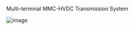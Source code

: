 Multi-terminal MMC-HVDC Transmission System

![image](https://github.com/whyfjsgogogo1/Multi-terminal_MMC-HVDC_Transmission_System/blob/main/Images/Synthetic_VSC-HVDC_offshore_wind_transmission_system.png)
